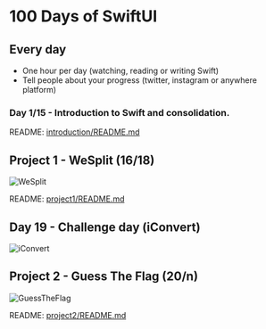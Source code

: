 # 100 Days of SwiftUI

## Every day

- One hour per day (watching, reading or writing Swift)
- Tell people about your progress (twitter, instagram or anywhere platform)

### Day 1/15 - Introduction to Swift and consolidation.

README: [introduction/README.md](https://github.com/avuenja/100DaysOfSwiftUI/blob/main/introduction/README.md)

## Project 1 - WeSplit (16/18)

![WeSplit](https://pbs.twimg.com/media/E5FYbK1XMAMDARp?format=jpg&name=medium)

README: [project1/README.md](https://github.com/avuenja/100DaysOfSwiftUI/blob/main/project1/README.md)

## Day 19 - Challenge day (iConvert)

![iConvert](https://pbs.twimg.com/media/E5LKrJ9XwAgWUa6?format=jpg&name=medium)

## Project 2 - Guess The Flag (20/n)

![GuessTheFlag](https://pbs.twimg.com/media/E5VShBzWQAUBIda?format=jpg&name=medium)

README: [project2/README.md](https://github.com/avuenja/100DaysOfSwiftUI/blob/main/project2/README.md)
